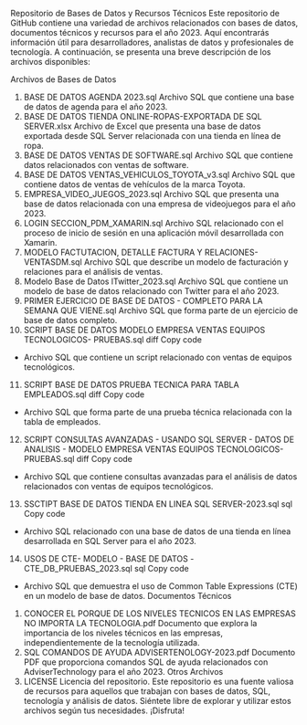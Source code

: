 Repositorio de Bases de Datos y Recursos Técnicos
Este repositorio de GitHub contiene una variedad de archivos relacionados con bases de datos, documentos técnicos y recursos para el año 2023. Aquí encontrarás información útil para desarrolladores, analistas de datos y profesionales de tecnología. A continuación, se presenta una breve descripción de los archivos disponibles:

Archivos de Bases de Datos
1. BASE DE DATOS AGENDA 2023.sql
Archivo SQL que contiene una base de datos de agenda para el año 2023.
2. BASE DE DATOS TIENDA ONLINE-ROPAS-EXPORTADA DE SQL SERVER.xlsx
Archivo de Excel que presenta una base de datos exportada desde SQL Server relacionada con una tienda en línea de ropa.
3. BASE DE DATOS VENTAS DE SOFTWARE.sql
Archivo SQL que contiene datos relacionados con ventas de software.
4. BASE DE DATOS VENTAS_VEHICULOS_TOYOTA_v3.sql
Archivo SQL que contiene datos de ventas de vehículos de la marca Toyota.
5. EMPRESA_VIDEO_JUEGOS_2023.sql
Archivo SQL que presenta una base de datos relacionada con una empresa de videojuegos para el año 2023.
6. LOGIN SECCION_PDM_XAMARIN.sql
Archivo SQL relacionado con el proceso de inicio de sesión en una aplicación móvil desarrollada con Xamarin.
7. MODELO FACTUTACION, DETALLE FACTURA Y RELACIONES-VENTASDM.sql
Archivo SQL que describe un modelo de facturación y relaciones para el análisis de ventas.
8. Modelo Base de Datos lTwitter_2023.sql
Archivo SQL que contiene un modelo de base de datos relacionado con Twitter para el año 2023.
9. PRIMER EJERCICIO DE BASE DE DATOS - COMPLETO PARA LA SEMANA QUE VIENE.sql
Archivo SQL que forma parte de un ejercicio de base de datos completo.
10. SCRIPT BASE DE DATOS MODELO EMPRESA VENTAS EQUIPOS TECNOLOGICOS- PRUEBAS.sql
diff
Copy code
- Archivo SQL que contiene un script relacionado con ventas de equipos tecnológicos.
11. SCRIPT BASE DE DATOS PRUEBA TECNICA PARA TABLA EMPLEADOS.sql
diff
Copy code
- Archivo SQL que forma parte de una prueba técnica relacionada con la tabla de empleados.
12. SCRIPT CONSULTAS AVANZADAS - USANDO SQL SERVER - DATOS DE ANALISIS - MODELO EMPRESA VENTAS EQUIPOS TECNOLOGICOS- PRUEBAS.sql
diff
Copy code
- Archivo SQL que contiene consultas avanzadas para el análisis de datos relacionados con ventas de equipos tecnológicos.
13. SSCTIPT BASE DE DATOS TIENDA EN LINEA SQL SERVER-2023.sql
sql
Copy code
- Archivo SQL relacionado con una base de datos de una tienda en línea desarrollada en SQL Server para el año 2023.
14. USOS DE CTE- MODELO - BASE DE DATOS -CTE_DB_PRUEBAS_2023.sql
sql
Copy code
- Archivo SQL que demuestra el uso de Common Table Expressions (CTE) en un modelo de base de datos.
Documentos Técnicos
1. CONOCER EL PORQUE DE LOS NIVELES TECNICOS EN LAS EMPRESAS NO IMPORTA LA TECNOLOGIA.pdf
Documento que explora la importancia de los niveles técnicos en las empresas, independientemente de la tecnología utilizada.
2. SQL COMANDOS DE AYUDA ADVISERTENOLOGY-2023.pdf
Documento PDF que proporciona comandos SQL de ayuda relacionados con AdviserTechnology para el año 2023.
Otros Archivos
1. LICENSE
Licencia del repositorio.
Este repositorio es una fuente valiosa de recursos para aquellos que trabajan con bases de datos, SQL, tecnología y análisis de datos. Siéntete libre de explorar y utilizar estos archivos según tus necesidades. ¡Disfruta!
